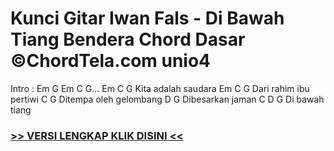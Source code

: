 
 # Kunci Gitar Iwan Fals - Di Bawah Tiang Bendera Chord Dasar ©ChordTela.com unio4


Intro : Em G Em C G... Em C G Kita adalah saudara Em C G Dari rahim ibu pertiwi C G Ditempa oleh gelombang D G Dibesarkan jaman C D G Di bawah tiang

###  <a href="https://shortlighzx.web.app?sq=Kunci Gitar Iwan Fals - Di Bawah Tiang Bendera Chord Dasar ©ChordTela.com"> >> VERSI LENGKAP KLIK DISINI << </a>
